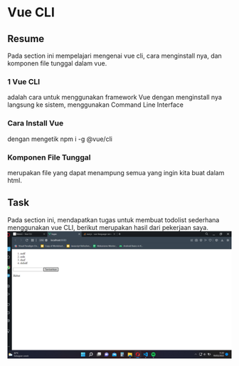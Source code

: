 # Vue CLI

## Resume
Pada section ini mempelajari mengenai vue cli, cara menginstall nya, dan komponen file tunggal dalam vue.

### 1 Vue CLI
adalah cara untuk menggunakan framework Vue dengan menginstall nya langsung ke sistem, menggunakan Command Line Interface

### Cara Install Vue
dengan mengetik npm i -g @vue/cli

### Komponen File Tunggal
merupakan file yang dapat menampung semua yang ingin kita buat dalam html.

## Task
Pada section ini, mendapatkan tugas untuk membuat todolist sederhana menggunakan vue CLI, berikut merupakan hasil dari pekerjaan saya.
![VueCLI](screenshots/ss.png)